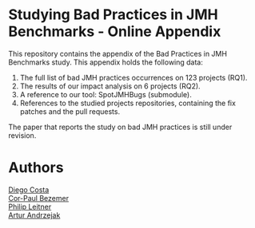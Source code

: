 # Studying Bad Practices in JMH Benchmarks - Online Appendix


This repository contains the appendix of the Bad Practices in JMH Benchmarks study. 
This appendix holds the following data:
1. The full list of bad JMH practices occurrences on 123 projects (RQ1).
2. The results of our impact analysis on 6 projects (RQ2). 
3. A reference to our tool: SpotJMHBugs (submodule).
4. References to the studied projects repositories, containing the fix patches and the pull requests.

The paper that reports the study on bad JMH practices is still under revision.

# Authors

[Diego Costa](https://diegocosta.netlify.com/)  
[Cor-Paul Bezemer](https://www.ece.ualberta.ca/~bezemer/)  
[Philip Leitner](https://github.com/xLeitix)  
[Artur Andrzejak](https://pvs.ifi.uni-heidelberg.de/team/aa/)  

